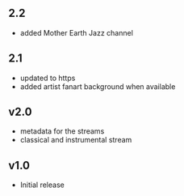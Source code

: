 ## 2.2
- added Mother Earth Jazz channel

## 2.1
- updated to https 
- added artist fanart background when available

## v2.0

- metadata for the streams
- classical and instrumental stream

## v1.0

- Initial release
